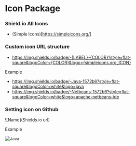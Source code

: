# Icon Package

### Shield.io All Icons 

* (Simple Icons)[https://simpleicons.org/]

### Custom icon URL structure

* https://img.shields.io/badge/-{LABEL}-{COLOR}?style=flat-square&logoColor={COLOR}&logo={simpleicons.org_ICON}

Example

* https://img.shields.io/badge/-Java-1572b6?style=flat-square&logoColor=white&logo=java
* https://img.shields.io/badge/-Netbeans-1572b6?style=flat-square&logoColor=white&logo=apache-netbeans-ide

### Setting icon on Github

![Name](Shields.io url)

Example

![Java](https://img.shields.io/badge/-Java-1572b6?style=flat-square&logo=java)
